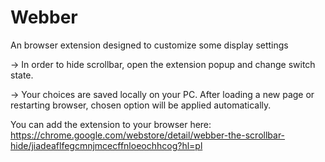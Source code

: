 # Webber
An browser extension designed to customize some display settings

-> In order to hide scrollbar, open the extension popup and change switch state.

-> Your choices are saved locally on your PC. After loading a new page or restarting browser, chosen option will be applied automatically.

You can add the extension to your browser here: https://chrome.google.com/webstore/detail/webber-the-scrollbar-hide/jiadeaflfegcmnjmcecffnloeochhcog?hl=pl
